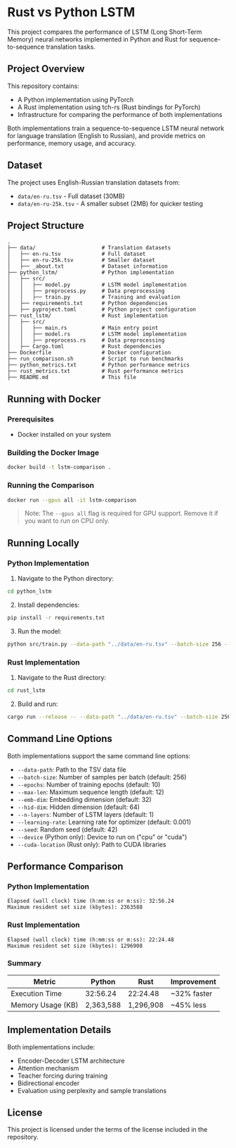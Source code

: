 # Rust vs Python LSTM

This project compares the performance of LSTM (Long Short-Term Memory) neural networks implemented in Python and Rust for sequence-to-sequence translation tasks.

## Project Overview

This repository contains:
- A Python implementation using PyTorch
- A Rust implementation using tch-rs (Rust bindings for PyTorch)
- Infrastructure for comparing the performance of both implementations

Both implementations train a sequence-to-sequence LSTM neural network for language translation (English to Russian), and provide metrics on performance, memory usage, and accuracy.

## Dataset

The project uses English-Russian translation datasets from:
- `data/en-ru.tsv` - Full dataset (30MB)
- `data/en-ru-25k.tsv` - A smaller subset (2MB) for quicker testing

## Project Structure

```
.
├── data/                     # Translation datasets
│   ├── en-ru.tsv             # Full dataset
│   ├── en-ru-25k.tsv         # Smaller dataset
│   ├── _about.txt            # Dataset information
├── python_lstm/              # Python implementation
│   ├── src/
│   │   ├── model.py          # LSTM model implementation
│   │   ├── preprocess.py     # Data preprocessing
│   │   ├── train.py          # Training and evaluation
│   ├── requirements.txt      # Python dependencies
│   ├── pyproject.toml        # Python project configuration
├── rust_lstm/                # Rust implementation
│   ├── src/
│   │   ├── main.rs           # Main entry point
│   │   ├── model.rs          # LSTM model implementation
│   │   ├── preprocess.rs     # Data preprocessing
│   ├── Cargo.toml            # Rust dependencies
├── Dockerfile                # Docker configuration
├── run_comparison.sh         # Script to run benchmarks
├── python_metrics.txt        # Python performance metrics
├── rust_metrics.txt          # Rust performance metrics
├── README.md                 # This file
```

## Running with Docker

### Prerequisites
- Docker installed on your system

### Building the Docker Image
```bash
docker build -t lstm-comparison .
```

### Running the Comparison
```bash
docker run --gpus all -it lstm-comparison
```

> Note: The `--gpus all` flag is required for GPU support. Remove it if you want to run on CPU only.

## Running Locally

### Python Implementation

1. Navigate to the Python directory:
```bash
cd python_lstm
```

2. Install dependencies:
```bash
pip install -r requirements.txt
```

3. Run the model:
```bash
python src/train.py --data-path "../data/en-ru.tsv" --batch-size 256 --epochs 10
```

### Rust Implementation

1. Navigate to the Rust directory:
```bash
cd rust_lstm
```

2. Build and run:
```bash
cargo run --release -- --data-path "../data/en-ru.tsv" --batch-size 256 --epochs 10
```

## Command Line Options

Both implementations support the same command line options:

- `--data-path`: Path to the TSV data file
- `--batch-size`: Number of samples per batch (default: 256)
- `--epochs`: Number of training epochs (default: 10)
- `--max-len`: Maximum sequence length (default: 12)
- `--emb-dim`: Embedding dimension (default: 32)
- `--hid-dim`: Hidden dimension (default: 64)
- `--n-layers`: Number of LSTM layers (default: 1)
- `--learning-rate`: Learning rate for optimizer (default: 0.001)
- `--seed`: Random seed (default: 42)
- `--device` (Python only): Device to run on ("cpu" or "cuda")
- `--cuda-location` (Rust only): Path to CUDA libraries

## Performance Comparison

### Python Implementation
```
Elapsed (wall clock) time (h:mm:ss or m:ss): 32:56.24
Maximum resident set size (kbytes): 2363588
```

### Rust Implementation
```
Elapsed (wall clock) time (h:mm:ss or m:ss): 22:24.48
Maximum resident set size (kbytes): 1296908
```

### Summary

| Metric             | Python    | Rust      | Improvement |
|--------------------|-----------|-----------|-------------|
| Execution Time     | 32:56.24  | 22:24.48  | ~32% faster |
| Memory Usage (KB)  | 2,363,588 | 1,296,908 | ~45% less   |

## Implementation Details

Both implementations include:
- Encoder-Decoder LSTM architecture
- Attention mechanism
- Teacher forcing during training
- Bidirectional encoder
- Evaluation using perplexity and sample translations

## License

This project is licensed under the terms of the license included in the repository.